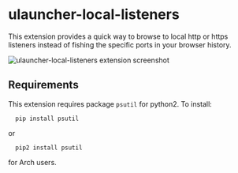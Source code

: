 # ulauncher-local-listeners
This extension provides a quick way to browse to local http or https listeners instead of fishing the specific ports in your browser history.

![ulauncher-local-listeners extension screenshot](screenshot.png)

## Requirements
This extension requires package `psutil` for python2.
To install:

```
  pip install psutil
```

or

```
  pip2 install psutil
```

for Arch users.
